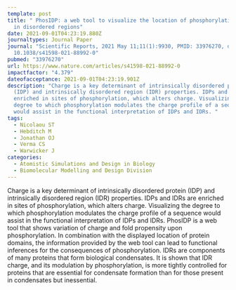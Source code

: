 ```yaml
---
template: post
title: " PhosIDP: a web tool to visualize the location of phosphorylation sites
  in disordered regions"
date: 2021-09-01T04:23:19.880Z
journaltypes: Journal Paper
journal: "Scientific Reports, 2021 May 11;11(1):9930, PMID: 33976270, doi:
  10.1038/s41598-021-88992-0"
pubmed: "33976270"
url: https://www.nature.com/articles/s41598-021-88992-0
impactfactor: "4.379"
dateofacceptance: 2021-09-01T04:23:19.901Z
description: "Charge is a key determinant of intrinsically disordered protein
  (IDP) and intrinsically disordered region (IDR) properties. IDPs and IDRs are
  enriched in sites of phosphorylation, which alters charge. Visualizing the
  degree to which phosphorylation modulates the charge profile of a sequence
  would assist in the functional interpretation of IDPs and IDRs. "
tags:
  - Nicolaou ST
  - Hebditch M
  - Jonathan OJ
  - Verma CS
  - Warwicker J
categories:
  - Atomistic Simulations and Design in Biology
  - Biomolecular Modelling and Design Division
---
```

<!--StartFragment-->

Charge is a key determinant of intrinsically disordered protein (IDP) and intrinsically disordered region (IDR) properties. IDPs and IDRs are enriched in sites of phosphorylation, which alters charge. Visualizing the degree to which phosphorylation modulates the charge profile of a sequence would assist in the functional interpretation of IDPs and IDRs. PhosIDP is a web tool that shows variation of charge and fold propensity upon phosphorylation. In combination with the displayed location of protein domains, the information provided by the web tool can lead to functional inferences for the consequences of phosphorylation. IDRs are components of many proteins that form biological condensates. It is shown that IDR charge, and its modulation by phosphorylation, is more tightly controlled for proteins that are essential for condensate formation than for those present in condensates but inessential.

<!--EndFragment-->